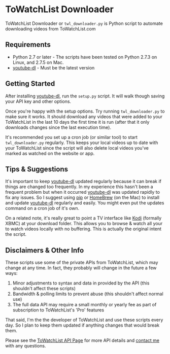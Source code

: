 ToWatchList Downloader
======================
ToWatchList Downloader or `twl_downloader.py` is Python script to automate downloading videos from ToWatchList.com

Requirements
------------
- Python 2.7 or later - The scripts have been tested on Python 2.7.3 on Linux, and 2.7.5 on Mac.
- [youtube-dl](http://rg3.github.io/youtube-dl/) - Must be the latest version

Getting Started
---------------
After installing [youtube-dl](http://rg3.github.io/youtube-dl/), run the `setup.py` script.  It will walk though saving your API key and other options.

Once you're happy with the setup options. Try running `twl_downloader.py` to make sure it works. It should download any videos that were added to your ToWatchList in the last 10 days the first time it is run (after that it only downloads changes since the last execution time).

It's recommended you set up a cron job (or similar tool) to start `twl_downloader.py` regularly.  This keeps your local videos up to date with your ToWatchList since the script will also delete local videos you've marked as watched on the website or app.

Tips & Suggestions
------------------
It's important to keep [youtube-dl](http://rg3.github.io/youtube-dl/) updated regularly because it can break if things are changed too frequently.  In my experience this hasn't been a frequent problem but when it occurred [youtube-dl](http://rg3.github.io/youtube-dl/) was updated rapidly to fix any issues.  So I suggest using [pip](http://www.pip-installer.org/) or [HomeBrew](http://brew.sh) (on the Mac) to install and update [youtube-dl](http://rg3.github.io/youtube-dl/) regularly and easily.  You might even put the updates command on a cron job of it's own.

On a related note, it's really great to point a TV interface like [Kodi](http://kodi.tv) (formally XBMC) at your download folder.  This allows you to browse & watch all your to watch videos locally with no buffering.  This is actually the original intent the script.

Disclaimers & Other Info
--------------------------
These scripts use some of the private APIs from ToWatchList, which may change at any time.  In fact, they probably will change in the future a few ways:

1.  Minor adjustments to syntax and data in provided by the API (this shouldn't affect these scripts)
2.  Bandwidth & polling limits to prevent abuse (this shouldn't affect normal use)
3.  The full data API may require a small monthly or yearly fee as part of subscription to ToWatchList's 'Pro' features

That said, I'm the the developer of ToWatchList and use these scripts every day.  So I plan to keep them updated if anything changes that would break them.

Please see the [ToWatchList API Page](http://towatchlist.com/api) for more API details and [contact me](http://towatchlist.com/pages/contact) with any questions.